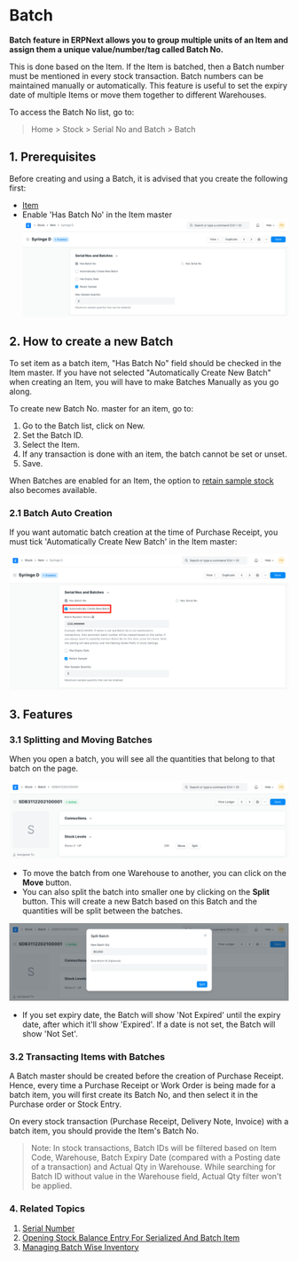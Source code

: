 
# Batch



**Batch feature in ERPNext allows you to group multiple units of an Item and assign them a unique value/number/tag called Batch No.**


This is done based on the Item. If the Item is batched, then a Batch number must be mentioned in every stock transaction. Batch numbers can be maintained manually or automatically. This feature is useful to set the expiry date of multiple Items or move them together to different Warehouses.


To access the Batch No list, go to:
> Home > Stock > Serial No and Batch > Batch


## 1. Prerequisites


Before creating and using a Batch, it is advised that you create the following first:


* [Item](/docs/en/stock/item)
* Enable 'Has Batch No' in the Item master
![Batch No Enabled](/files/batch-no-enabled.png)


## 2. How to create a new Batch


To set item as a batch item, "Has Batch No" field should be checked in the Item master. If you have not selected "Automatically Create New Batch" when creating an Item, you will have to make Batches Manually as you go along.


To create new Batch No. master for an item, go to:


1. Go to the Batch list, click on New.
2. Set the Batch ID.
3. Select the Item.
4. If any transaction is done with an item, the batch cannot be set or unset.
5. Save.


When Batches are enabled for an Item, the option to [retain sample stock](/docs/en/stock/retain-sample-stock) also becomes available.


### 2.1 Batch Auto Creation


If you want automatic batch creation at the time of Purchase Receipt, you must tick 'Automatically Create New Batch' in the Item master:


![Item Setup for Batches](/files/item_setup_for_batch.png)


## 3. Features


### 3.1 Splitting and Moving Batches


When you open a batch, you will see all the quantities that belong to that batch on the page.


![Batch View](/files/batch_view.png)


* To move the batch from one Warehouse to another, you can click on the **Move** button.
* You can also split the batch into smaller one by clicking on the **Split** button. This will create a new Batch based on this Batch and the quantities will be split between the batches.


![Split Batch](/files/batch_split.png)
* If you set expiry date, the Batch will show 'Not Expired' until the expiry date, after which it'll show 'Expired'. If a date is not set, the Batch will show 'Not Set'.


### 3.2 Transacting Items with Batches


A Batch master should be created before the creation of Purchase Receipt.
Hence, every time a Purchase Receipt or Work Order is being made for a batch item,
you will first create its Batch No, and then select it in the Purchase order or Stock Entry.


On every stock transaction (Purchase Receipt, Delivery Note, Invoice) with a batch item,
you should provide the Item's Batch No.


> Note: In stock transactions, Batch IDs will be filtered based on Item Code, Warehouse,
Batch Expiry Date (compared with a Posting date of a transaction) and Actual Qty in Warehouse.
While searching for Batch ID without value in the Warehouse field, Actual Qty filter won't be applied.


### 4. Related Topics


1. [Serial Number](/docs/en/stock/serial-no)
2. [Opening Stock Balance Entry For Serialized And Batch Item](/docs/en/stock/articles/opening-stock-balance-entry-for-serialized-and-batch-item)
3. [Managing Batch Wise Inventory](/docs/en/stock/articles/managing-batch-wise-inventory)




